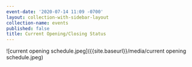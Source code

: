 ```yaml
---
event-date: '2020-07-14 11:09 -0700'
layout: collection-with-sidebar-layout
collection-name: events
published: false
title: Current Opening/Closing Status
---
```

![current opening schedule.jpeg]({{site.baseurl}}/media/current opening schedule.jpeg)
